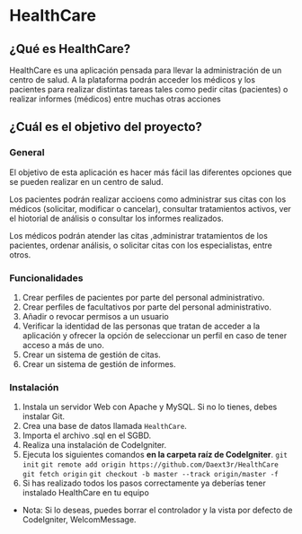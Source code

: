 # HealthCare

## ¿Qué es HealthCare?
HealthCare es una aplicación pensada para llevar la administración de un centro de salud. A la plataforma podrán acceder los médicos y los pacientes para realizar distintas tareas tales como pedir citas (pacientes) o realizar informes (médicos) entre muchas otras acciones

## ¿Cuál es el objetivo del proyecto?

### General
El objetivo de esta aplicación es hacer más fácil las diferentes opciones que se pueden realizar en un centro de salud.

Los pacientes podrán realizar accioens como administrar sus citas con los médicos (solicitar, modificar o cancelar), consultar tratamientos activos, ver el hiotorial de análisis o consultar los informes realizados.

Los médicos podrán atender las citas ,administrar tratamientos de los pacientes, ordenar análisis, o solicitar citas con los especialistas, entre otros.

### Funcionalidades

1. Crear perfiles de pacientes por parte del personal administrativo.
2. Crear perfiles de facultativos por parte del personal administrativo. 
3. Añadir o revocar permisos a un usuario
4. Verificar la identidad de las personas que tratan de acceder a la aplicación y ofrecer la opción de seleccionar un perfil en caso de tener acceso a más de uno.
5. Crear un sistema de gestión de citas.
6. Crear un sistema de gestión de informes.

### Instalación

1. Instala un servidor Web con Apache y MySQL. Si no lo tienes, debes instalar Git.
2. Crea una base de datos llamada `HealthCare`. 
3. Importa el archivo .sql en el SGBD.
4. Realiza una instalación de CodeIgniter.
5. Ejecuta los siguientes comandos **en la carpeta raíz de CodeIgniter**.
    `git init`
    `git remote add origin https://github.com/Daext3r/HealthCare`
    `git fetch origin`
    `git checkout -b master --track origin/master -f`
6. Si has realizado todos los pasos correctamente ya deberías tener instalado HealthCare en tu equipo

* Nota: Si lo deseas, puedes borrar el controlador y la vista por defecto de CodeIgniter, WelcomMessage.
